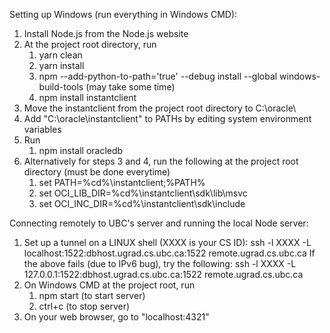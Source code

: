 Setting up Windows (run everything in Windows CMD):
1) Install Node.js from the Node.js website
2) At the project root directory, run
    1) yarn clean
    2) yarn install
    3) npm --add-python-to-path='true' --debug install --global windows-build-tools (may take some time)
    4) npm install instantclient
3) Move the instantclient from the project root directory to C:\oracle\
4) Add "C:\oracle\instantclient" to PATHs by editing system environment variables
5) Run
    1) npm install oracledb
6) Alternatively for steps 3 and 4, run the following at the project root directory (must be done everytime)
    1) set PATH=%cd%\instantclient;%PATH%
    2) set OCI_LIB_DIR=%cd%\instantclient\sdk\lib\msvc
    3) set OCI_INC_DIR=%cd%\instantclient\sdk\include

Connecting remotely to UBC's server and running the local Node server:
1) Set up a tunnel on a LINUX shell (XXXX is your CS ID):
ssh -l XXXX -L localhost:1522:dbhost.ugrad.cs.ubc.ca:1522 remote.ugrad.cs.ubc.ca
If the above fails (due to IPv6 bug), try the following:
ssh -l XXXX -L 127.0.0.1:1522:dbhost.ugrad.cs.ubc.ca:1522 remote.ugrad.cs.ubc.ca
2) On Windows CMD at the project root, run
    1) npm start (to start server)
    2) ctrl+c (to stop server)
3) On your web browser, go to "localhost:4321"
